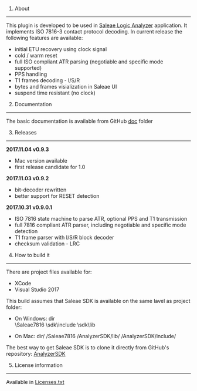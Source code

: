 1. About
---
This plugin is developed to be used in [Saleae Logic Analyzer](https://www.saleae.com/) application. It implements
ISO 7816-3 contact protocol decoding. In current release the following features are available:
* initial ETU recovery using clock signal
* cold / warm reset
* full ISO compliant ATR parsing (negotiable and specific mode supported)
* PPS handling
* T1 frames decoding - I/S/R
* bytes and frames visialization in Saleae UI
* suspend time resistant (no clock)


2. Documentation
---
The basic documentation is available from GitHub [doc](doc/) folder


3. Releases
---
**2017.11.04 v0.9.3**
* Mac version available
* first release candidate for 1.0
	
**2017.11.03 v0.9.2**
* bit-decoder rewritten
* better support for RESET detection

**2017.10.31 v0.9.0.1**
* ISO 7816 state machine to parse ATR, optional PPS and T1 transmission
* full 7816 compliant ATR parser, including negotiable and specific mode detection
* T1 frame parser with I/S/R block decoder
* checksum validation - LRC
	
	
4. How to build it
---
There are project files available for:
* XCode
* Visual Studio 2017


This build assumes that Saleae SDK is available on the same lavel as project folder:
* On Windows:
	dir\
		\Saleae7816
		\sdk\include
		\sdk\lib
			
* On Mac:
	dir/
		/Saleae7816
		/AnalyzerSDK/lib/
		/AnalyzerSDK/include/
		
The best way to get Saleae SDK is to clone it directly from GitHub's repository: [AnalyzerSDK](https://github.com/saleae/AnalyzerSDK)


5. License information
---
Available in [Licenses.txt](Licenses.txt)